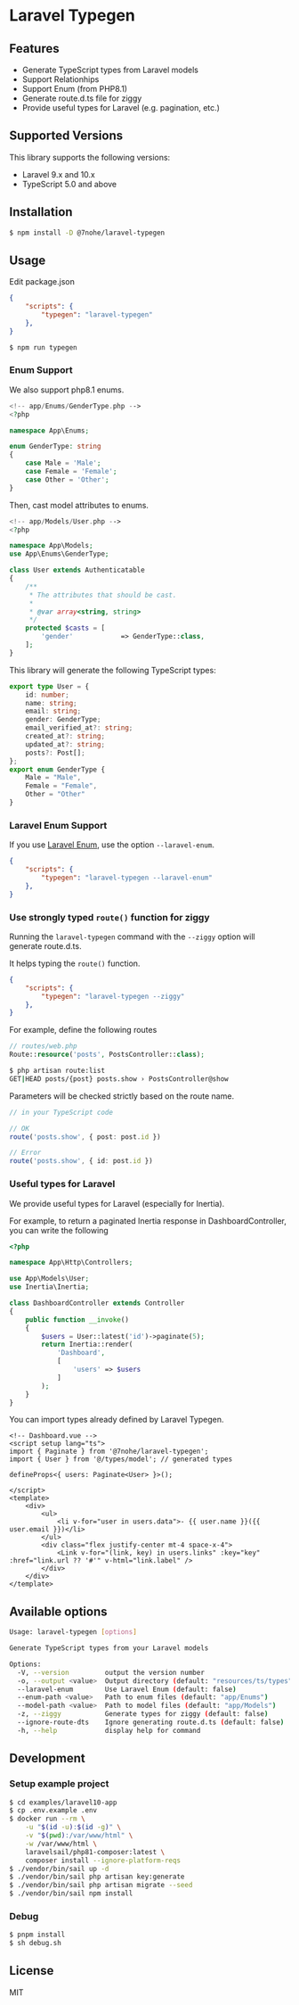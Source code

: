 # Laravel Typegen


## Features

- Generate TypeScript types from Laravel models
- Support Relationhips
- Support Enum (from PHP8.1)
- Generate route.d.ts file for ziggy
- Provide useful types for Laravel (e.g. pagination, etc.)

## Supported Versions
This library supports the following versions:

- Laravel 9.x and 10.x
- TypeScript 5.0 and above

## Installation

```bash
$ npm install -D @7nohe/laravel-typegen
```

## Usage

Edit package.json
```json
{
    "scripts": {
        "typegen": "laravel-typegen"
    },
}
```

```bash
$ npm run typegen
```

### Enum Support

We also support php8.1 enums.

```php
<!-- app/Enums/GenderType.php -->
<?php

namespace App\Enums;

enum GenderType: string
{
    case Male = 'Male';
    case Female = 'Female';
    case Other = 'Other';
}
```

Then, cast model attributes to enums.

```php
<!-- app/Models/User.php -->
<?php

namespace App\Models;
use App\Enums\GenderType;

class User extends Authenticatable
{
    /**
     * The attributes that should be cast.
     *
     * @var array<string, string>
     */
    protected $casts = [
        'gender'            => GenderType::class,
    ];
}
```

This library will generate the following TypeScript types:

```typescript
export type User = {
    id: number;
    name: string;
    email: string;
    gender: GenderType;
    email_verified_at?: string;
    created_at?: string;
    updated_at?: string;
    posts?: Post[];
};
export enum GenderType {
    Male = "Male",
    Female = "Female",
    Other = "Other"
}
```

### Laravel Enum Support
If you use [Laravel Enum](https://github.com/BenSampo/laravel-enum), use the option `--laravel-enum`.


```json
{
    "scripts": {
        "typegen": "laravel-typegen --laravel-enum"
    },
}
```

### Use strongly typed `route()` function for ziggy

Running the `laravel-typegen` command with the `--ziggy` option will generate route.d.ts.

It helps typing the `route()` function.

```json
{
    "scripts": {
        "typegen": "laravel-typegen --ziggy"
    },
}
```

For example, define the following routes

```php
// routes/web.php
Route::resource('posts', PostsController::class);
```

```bash
$ php artisan route:list
GET|HEAD posts/{post} posts.show › PostsController@show
```

Parameters will be checked strictly based on the route name.

```ts
// in your TypeScript code

// OK
route('posts.show', { post: post.id })

// Error
route('posts.show', { id: post.id })
```

### Useful types for Laravel

We provide useful types for Laravel (especially for Inertia).

For example, to return a paginated Inertia response in DashboardController, you can write the following

```php
<?php

namespace App\Http\Controllers;

use App\Models\User;
use Inertia\Inertia;

class DashboardController extends Controller
{
    public function __invoke()
    {
        $users = User::latest('id')->paginate(5);
        return Inertia::render(
            'Dashboard',
            [
                'users' => $users
            ]
        );
    }
}

```

You can import types already defined by Laravel Typegen.

```vue
<!-- Dashboard.vue -->
<script setup lang="ts">
import { Paginate } from '@7nohe/laravel-typegen';
import { User } from '@/types/model'; // generated types

defineProps<{ users: Paginate<User> }>();

</script>
<template>
    <div>
        <ul>
            <li v-for="user in users.data">- {{ user.name }}({{ user.email }})</li>
        </ul>
        <div class="flex justify-center mt-4 space-x-4">
            <Link v-for="(link, key) in users.links" :key="key" :href="link.url ?? '#'" v-html="link.label" />
        </div>
    </div>
</template>
```


## Available options

```bash
Usage: laravel-typegen [options]

Generate TypeScript types from your Laravel models

Options:
  -V, --version         output the version number
  -o, --output <value>  Output directory (default: "resources/ts/types")
  --laravel-enum        Use Laravel Enum (default: false)
  --enum-path <value>   Path to enum files (default: "app/Enums")
  --model-path <value>  Path to model files (default: "app/Models")
  -z, --ziggy           Generate types for ziggy (default: false)
  --ignore-route-dts    Ignore generating route.d.ts (default: false)
  -h, --help            display help for command
```


## Development

### Setup example project

```bash
$ cd examples/laravel10-app
$ cp .env.example .env
$ docker run --rm \
    -u "$(id -u):$(id -g)" \
    -v "$(pwd):/var/www/html" \
    -w /var/www/html \
    laravelsail/php81-composer:latest \
    composer install --ignore-platform-reqs
$ ./vendor/bin/sail up -d
$ ./vendor/bin/sail php artisan key:generate
$ ./vendor/bin/sail php artisan migrate --seed
$ ./vendor/bin/sail npm install
```

### Debug

```bash
$ pnpm install
$ sh debug.sh
```

## License
MIT
